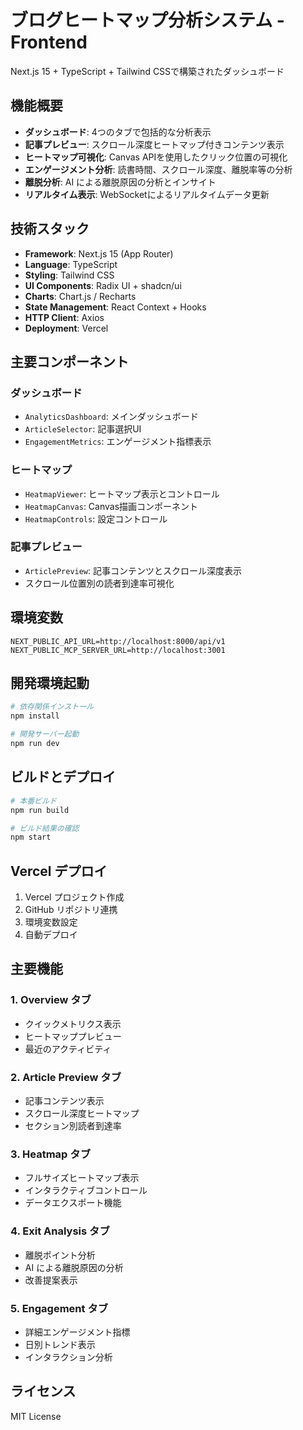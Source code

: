# ブログヒートマップ分析システム - Frontend

Next.js 15 + TypeScript + Tailwind CSSで構築されたダッシュボード

## 機能概要

- **ダッシュボード**: 4つのタブで包括的な分析表示
- **記事プレビュー**: スクロール深度ヒートマップ付きコンテンツ表示
- **ヒートマップ可視化**: Canvas APIを使用したクリック位置の可視化
- **エンゲージメント分析**: 読書時間、スクロール深度、離脱率等の分析
- **離脱分析**: AI による離脱原因の分析とインサイト
- **リアルタイム表示**: WebSocketによるリアルタイムデータ更新

## 技術スタック

- **Framework**: Next.js 15 (App Router)
- **Language**: TypeScript
- **Styling**: Tailwind CSS
- **UI Components**: Radix UI + shadcn/ui
- **Charts**: Chart.js / Recharts
- **State Management**: React Context + Hooks
- **HTTP Client**: Axios
- **Deployment**: Vercel

## 主要コンポーネント

### ダッシュボード
- `AnalyticsDashboard`: メインダッシュボード
- `ArticleSelector`: 記事選択UI
- `EngagementMetrics`: エンゲージメント指標表示

### ヒートマップ
- `HeatmapViewer`: ヒートマップ表示とコントロール
- `HeatmapCanvas`: Canvas描画コンポーネント
- `HeatmapControls`: 設定コントロール

### 記事プレビュー
- `ArticlePreview`: 記事コンテンツとスクロール深度表示
- スクロール位置別の読者到達率可視化

## 環境変数

```env
NEXT_PUBLIC_API_URL=http://localhost:8000/api/v1
NEXT_PUBLIC_MCP_SERVER_URL=http://localhost:3001
```

## 開発環境起動

```bash
# 依存関係インストール
npm install

# 開発サーバー起動
npm run dev
```

## ビルドとデプロイ

```bash
# 本番ビルド
npm run build

# ビルド結果の確認
npm start
```

## Vercel デプロイ

1. Vercel プロジェクト作成
2. GitHub リポジトリ連携
3. 環境変数設定
4. 自動デプロイ

## 主要機能

### 1. Overview タブ
- クイックメトリクス表示
- ヒートマッププレビュー
- 最近のアクティビティ

### 2. Article Preview タブ
- 記事コンテンツ表示
- スクロール深度ヒートマップ
- セクション別読者到達率

### 3. Heatmap タブ
- フルサイズヒートマップ表示
- インタラクティブコントロール
- データエクスポート機能

### 4. Exit Analysis タブ
- 離脱ポイント分析
- AI による離脱原因の分析
- 改善提案表示

### 5. Engagement タブ
- 詳細エンゲージメント指標
- 日別トレンド表示
- インタラクション分析

## ライセンス

MIT License
